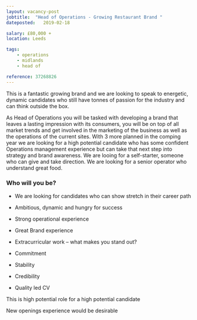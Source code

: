 ```yaml
---
layout: vacancy-post
jobtitle:  "Head of Operations - Growing Restaurant Brand "
dateposted:   2019-02-18

salary: £80,000 +
location: Leeds 

tags:
    - operations
    - midlands
    - head of

reference: 37268826
---
```


This is a fantastic growing brand and we are looking to speak to energetic, dynamic candidates who still have tonnes of passion for the industry and can think outside the box.

As Head of Operations you will be tasked with developing a brand that leaves a lasting impression with its consumers, you will be on top of all market trends and get involved in the marketing of the business as well as the operations of the current sites. With 3 more planned in the comping year we are looking for a high potential candidate who has some confident Operations management experience but can take that next step into strategy and brand awareness. We are looing for a self-starter, someone who can give and take direction. We are looking for a senior operator who understand great food.

### Who will you be?

- We are looking for candidates who can show stretch in their career path

- Ambitious, dynamic and hungry for success

- Strong operational experience

- Great Brand experience

- Extracurricular work – what makes you stand out?

- Commitment

- Stability

- Credibility

- Quality led CV

This is high potential role for a high potential candidate

New openings experience would be desirable
